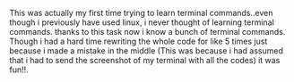 This was actually my first time trying to learn terminal commands..even though i previously have used linux, i never thought of learning terminal commands. thanks to this task now i know a bunch of terminal commands. Though i had a hard time rewriting the whole code for like 5 times just because i made a mistake in the middle (This was because i had assumed that i had to send the screenshot of my terminal with all the codes) it was fun!!.
